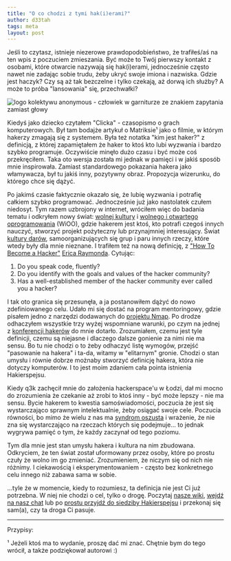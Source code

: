 ```yaml
---
title: "O co chodzi z tymi hak(i)erami?"
author: d33tah
tags: meta
layout: post
---
```



Jeśli to czytasz, istnieje niezerowe prawdopodobieństwo, że trafiłeś/aś na ten wpis z poczuciem zmieszania. Być może to Twój pierwszy kontakt z osobami, które otwarcie nazywają się hak(i)erami, jednocześnie często nawet nie zadając sobie trudu, żeby ukryć swoje imiona i nazwiska. Gdzie jest haczyk? Czy są aż tak bezczelne i tylko czekają, aż dorwą ich służby? A może to próba "lansowania" się, przechwałki?

![logo kolektywu anonymous - człowiek w garniturze ze znakiem zapytania zamiast głowy](https://upload.wikimedia.org/wikipedia/commons/d/d3/%22hazard_anon%22_%22lulzsec_anon%22.png)

Kiedyś jako dziecko czytałem "Clicka" - czasopismo o grach komputerowych. Był tam bodajże artykuł o Matriksie¹ jako o filmie, w którym hakerzy zmagają się z systemem. Była też notatka "kim jest haker?" z definicją, z której zapamiętałem że haker to ktoś kto lubi wyzwania i bardzo szybko programuje. Oczywiście minęło dużo czasu i być może coś przekręciłem. Taka oto wersja została mi jednak w pamięci i w jakiś sposób mnie inspirowała. Zamiast standardowego pokazania hakera jako włamywacza, był tu jakiś inny, pozytywny obraz. Propozycja wizerunku, do którego chce się dążyć.

Po jakimś czasie faktycznie okazało się, że lubię wyzwania i potrafię całkiem szybko programować. Jednocześnie już jako nastolatek czułem niedosyt. Tym razem uzbrojony w internet, wróciłem więc do badania tematu i odkryłem nowy świat: [wolnej kultury](https://pl.wikipedia.org/wiki/Ruch_wolnej_kultury) i [wolnego i otwartego oprogramowania](https://pl.wikipedia.org/wiki/Wolne_oprogramowanie) (WiOO), gdzie hakerem jest ktoś, kto potrafi czegoś innych nauczyć, stworzyć projekt pożyteczny lub przynajmniej interesujący. Świat [kultury darów](https://pl.wikipedia.org/wiki/Kultura_dar%C3%B3w), samoorganizujących się grup i paru innych rzeczy, które wtedy były dla mnie nieznane. I trafiłem też na nową definicję, z ["How To Become a Hacker"](http://www.catb.org/~esr/faqs/hacker-howto.html) [Erica Raymonda](https://pl.wikipedia.org/wiki/Eric_Raymond). Cytując:

1. Do you speak code, fluently?
2. Do you identify with the goals and values of the hacker community?
3. Has a well-established member of the hacker community ever called you a hacker?

I tak oto granica się przesunęła, a ja postanowiłem dążyć do nowo zdefiniowanego celu. Udało mi się dostać na program mentoringowy, gdzie pisałem jedno z narzędzi dodawanych do [projektu Nmap](https://nmap.org/). Po drodze odhaczyłem wszystkie trzy wyżej wspomniane warunki, po czym na jednej z [konferencji hakerów](https://en.wikipedia.org/wiki/Chaos_Communication_Congress) do mnie dotarło. Zrozumiałem, czemu jest tyle definicji, czemu są niejasne i dlaczego dalsze gonienie za nimi nie ma sensu. Bo tu nie chodzi o to żeby odhaczyć listę wymogów, przejść "pasowanie na hakera" i ta-da, witamy w "elitarnym" gronie. Chodzi o stan umysłu i równie dobrze możnaby stworzyć definicję hakera, która nie dotyczy komputerów. I to jest moim zdaniem cała pointa istnienia Hakierspejsu.

Kiedy q3k zachęcił mnie do założenia hackerspace'u w Łodzi, dał mi mocno do zrozumienia że czekanie aż zrobi to ktoś inny - być może lepszy - nie ma sensu. Bycie hakerem to kwestia samoświadomości, poczucia że jest się wystarczająco sprawnym intelektualnie, żeby osiągać swoje cele. Poczucia równości, bo mimo że wielu z nas ma [syndrom oszusta](https://pl.wikipedia.org/wiki/Syndrom_oszusta) i wrażenie, że nie zna się wystarczająco na rzeczach których się podejmuje... to jednak wygrywa pamięć o tym, że każdy zaczynał od tego poziomu.

Tym dla mnie jest stan umysłu hakera i kultura na nim zbudowana. Odkryciem, że ten świat został uformowany przez osoby, które po prostu czuły że wolno im go zmieniać. Zrozumieniem, że niczym się od nich nie różnimy. I ciekawością i eksperymentowaniem - często bez konkretnego celu innego niż zabawa sama w sobie.

...tyle że w momencie, kiedy to rozumiesz, ta definicja nie jest Ci już potrzebna. W niej nie chodzi o cel, tylko o drogę. Poczytaj [nasze wiki](https://wiki.hs-ldz.pl), [wejdź na nasz chat](/#kontakt_h3) lub po [prostu przyjdź do siedziby Hakierspejsu](https://www.meetup.com/Hakierspejs-%C5%81od%C5%BA/events/) i przekonaj się sam(a), czy ta droga Ci pasuje.

---

Przypisy:

¹ Jeżeli ktoś ma to wydanie, proszę dać mi znać. Chętnie bym do tego wrócił, a także podziękował autorowi :)
